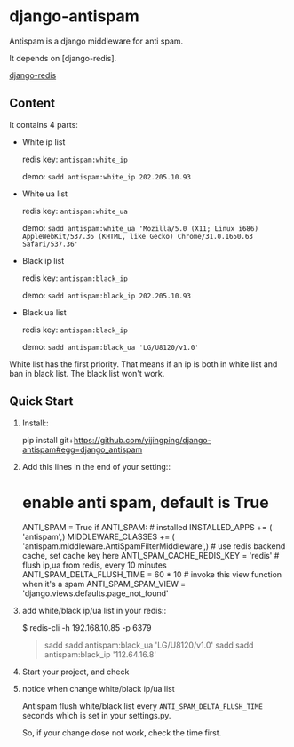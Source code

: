 django-antispam
===============

Antispam is a django middleware for anti spam.

It depends on [django-redis].

[django-redis](<https://github.com/niwibe/django-redis>)

Content
-------

It contains 4 parts:

* White ip list
    
    redis key: ``antispam:white_ip``

    demo: ``sadd antispam:white_ip 202.205.10.93``  

* White ua list

    redis key: ``antispam:white_ua``

    demo: ``sadd antispam:white_ua 'Mozilla/5.0 (X11; Linux i686) AppleWebKit/537.36 (KHTML, like Gecko) Chrome/31.0.1650.63 Safari/537.36'``  

* Black ip list

    redis key: ``antispam:black_ip``

    demo: ``sadd antispam:black_ip 202.205.10.93``  

* Black ua list

    redis key: ``antispam:black_ip``

    demo: ``sadd antispam:black_ua 'LG/U8120/v1.0'``  


White list has the first priority. That means if an ip is both in white list and ban in black list. 
The black list won't work.

Quick Start
-----------

1. Install::

   pip install git+https://github.com/yijingping/django-antispam#egg=django_antispam

2. Add this lines in the end of  your setting::

    # enable anti spam, default is True
    ANTI_SPAM = True
    if ANTI_SPAM:
        # installed
        INSTALLED_APPS += ( 'antispam',)
        MIDDLEWARE_CLASSES += ( 'antispam.middleware.AntiSpamFilterMiddleware',)
        # use redis backend cache, set cache key here 
        ANTI_SPAM_CACHE_REDIS_KEY = 'redis'
        # flush ip,ua from redis, every 10 minutes
        ANTI_SPAM_DELTA_FLUSH_TIME = 60 * 10 
        # invoke this view function when it's a spam 
        ANTI_SPAM_SPAM_VIEW = 'django.views.defaults.page_not_found'


3. add white/black ip/ua list in your redis::
    
    $ redis-cli -h 192.168.10.85 -p 6379
    > sadd sadd antispam:black_ua 'LG/U8120/v1.0'
    > sadd sadd antispam:black_ip '112.64.16.8' 

4. Start your project, and check

5. notice when change white/black ip/ua list
    
   Antispam flush white/black list every ``ANTI_SPAM_DELTA_FLUSH_TIME `` seconds which is set in your settings.py.

   So, if your change dose not work, check the time first. 
